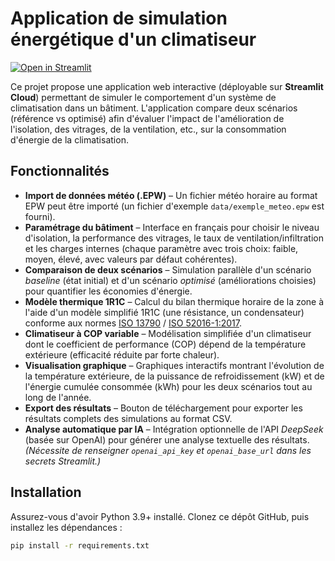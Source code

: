 # Application de simulation énergétique d'un climatiseur

[![Open in Streamlit](https://static.streamlit.io/badges/streamlit_badge_black_white.svg)](https://share.streamlit.io/votre-utilisateur/votre-depot/main/streamlit_app.py)

Ce projet propose une application web interactive (déployable sur **Streamlit Cloud**) permettant de simuler le comportement d'un système de climatisation dans un bâtiment. L'application compare deux scénarios (référence vs optimisé) afin d'évaluer l'impact de l'amélioration de l'isolation, des vitrages, de la ventilation, etc., sur la consommation d'énergie de la climatisation.

## Fonctionnalités

- **Import de données météo (.EPW)** – Un fichier météo horaire au format EPW peut être importé (un fichier d'exemple `data/exemple_meteo.epw` est fourni).
- **Paramétrage du bâtiment** – Interface en français pour choisir le niveau d'isolation, la performance des vitrages, le taux de ventilation/infiltration et les charges internes (chaque paramètre avec trois choix: faible, moyen, élevé, avec valeurs par défaut cohérentes).
- **Comparaison de deux scénarios** – Simulation parallèle d'un scénario *baseline* (état initial) et d'un scénario *optimisé* (améliorations choisies) pour quantifier les économies d'énergie.
- **Modèle thermique 1R1C** – Calcul du bilan thermique horaire de la zone à l'aide d'un modèle simplifié 1R1C (une résistance, un condensateur) conforme aux normes [ISO 13790](https://www.iso.org/standard/41974.html) / [ISO 52016-1:2017](https://www.iso.org/standard/65696.html).
- **Climatiseur à COP variable** – Modélisation simplifiée d'un climatiseur dont le coefficient de performance (COP) dépend de la température extérieure (efficacité réduite par forte chaleur).
- **Visualisation graphique** – Graphiques interactifs montrant l'évolution de la température extérieure, de la puissance de refroidissement (kW) et de l'énergie cumulée consommée (kWh) pour les deux scénarios tout au long de l'année.
- **Export des résultats** – Bouton de téléchargement pour exporter les résultats complets des simulations au format CSV.
- **Analyse automatique par IA** – Intégration optionnelle de l'API *DeepSeek* (basée sur OpenAI) pour générer une analyse textuelle des résultats. *(Nécessite de renseigner `openai_api_key` et `openai_base_url` dans les secrets Streamlit.)*

## Installation

Assurez-vous d'avoir Python 3.9+ installé. Clonez ce dépôt GitHub, puis installez les dépendances :

```bash
pip install -r requirements.txt
